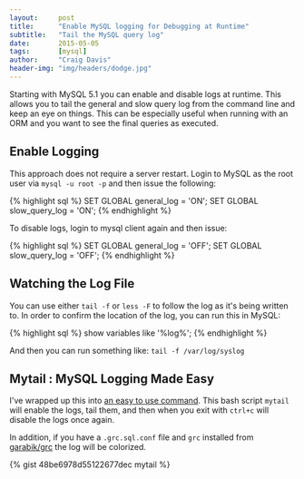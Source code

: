 ```yaml
---
layout:     post
title:      "Enable MySQL logging for Debugging at Runtime"
subtitle:   "Tail the MySQL query log"
date:       2015-05-05
tags:       [mysql]
author:     "Craig Davis"
header-img: "img/headers/dodge.jpg"
---
```


Starting with MySQL 5.1 you can enable and disable logs at runtime. This allows you to tail the general and slow query log from the command line and keep an eye on things. This can be especially useful when running with an ORM and you want to see the final queries as executed.

## Enable Logging

This approach does not require a server restart. Login to MySQL as the root user via `mysql -u root -p` and then issue the following:

{% highlight sql %}
SET GLOBAL general_log = 'ON';
SET GLOBAL slow_query_log = 'ON';
{% endhighlight %}

To disable logs, login to mysql client again and then issue:

{% highlight sql %}
SET GLOBAL general_log = 'OFF';
SET GLOBAL slow_query_log = 'OFF';
{% endhighlight %}

## Watching the Log File

You can use either `tail -f` or `less -F` to follow the log as it's being written to. In order to confirm the location of the log, you can run this in MySQL:

{% highlight sql %}
show variables like '%log%';
{% endhighlight %}

And then you can run something like: `tail -f /var/log/syslog`

## Mytail : MySQL Logging Made Easy

I've wrapped up this into [an easy to use command](https://gist.github.com/craig-davis/48be6978d55122677dec). This bash script `mytail` will enable the logs, tail them, and then when you exit with `ctrl+c` will disable the logs once again.

In addition, if you have a `.grc.sql.conf` file and `grc` installed from [garabik/grc](https://github.com/garabik/grc) the log will be colorized.

{% gist 48be6978d55122677dec mytail %}
